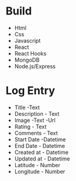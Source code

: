 # Build
* Html
* Css
* Javascript
* React
* React Hooks
* MongoDB
* Node.js/Express






# Log Entry
* Title -Text
* Description - Text
* Image -Text -Url
* Rating - Text
* Comments - Text
* Start Date -Datetime
* End Date - Datetime
* Created at - Datetime
* Updated at - Datetime
* Latitude - Number
* Longitude - Number


